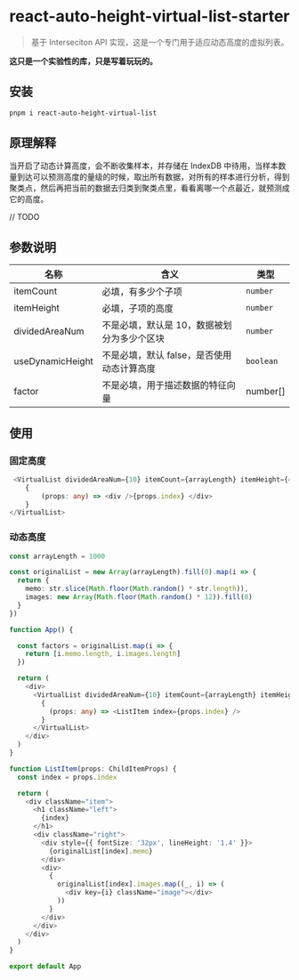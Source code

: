 # react-auto-height-virtual-list-starter

> 基于 Interseciton API 实现，这是一个专门用于适应动态高度的虚拟列表。

**这只是一个实验性的库，只是写着玩玩的。**

## 安装

```bash
pnpm i react-auto-height-virtual-list
```

## 原理解释

当开启了动态计算高度，会不断收集样本，并存储在 IndexDB 中待用，当样本数量到达可以预测高度的量级的时候，取出所有数据，对所有的样本进行分析，得到聚类点，然后再把当前的数据去归类到聚类点里，看看离哪一个点最近，就预测成它的高度。

// TODO

## 参数说明

| 名称 | 含义 | 类型 |
|----|----| --- |
| itemCount | 必填，有多少个子项| `number`|
| itemHeight | 必填，子项的高度| `number`|
| dividedAreaNum | 不是必填，默认是 10，数据被划分为多少个区块 | `number` |
| useDynamicHeight | 不是必填，默认 false，是否使用动态计算高度 | `boolean` |
| factor | 不是必填，用于描述数据的特征向量 | number[] |

## 使用

### 固定高度

```ts
 <VirtualList dividedAreaNum={10} itemCount={arrayLength} itemHeight={40}>
    {
        (props: any) => <div />{props.index} </div>
    }
</VirtualList>
```

### 动态高度

```ts
const arrayLength = 1000

const originalList = new Array(arrayLength).fill(0).map(i => {
  return {
    memo: str.slice(Math.floor(Math.random() * str.length)),
    images: new Array(Math.floor(Math.random() * 12)).fill(0)
  }
})

function App() {

  const factors = originalList.map(i => {
    return [i.memo.length, i.images.length]
  })

  return (
    <div>
      <VirtualList dividedAreaNum={10} itemCount={arrayLength} itemHeight={40}>
        {
          (props: any) => <ListItem index={props.index} />
        }
      </VirtualList>
    </div>
  )
}

function ListItem(props: ChildItemProps) {
  const index = props.index

  return (
    <div className="item">
      <h1 className="left">
        {index}
      </h1>
      <div className="right">
        <div style={{ fontSize: '32px', lineHeight: '1.4' }}>
          {originalList[index].memo}
        </div>
        <div>
          {
            originalList[index].images.map((_, i) => (
              <div key={i} className="image"></div>
            ))
          }
        </div>
      </div>
    </div>
  )
}

export default App
```
